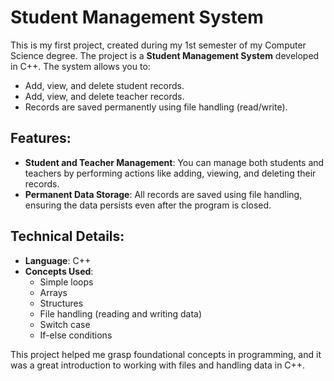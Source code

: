 # Student Management System

This is my first project, created during my 1st semester of my Computer Science degree. The project is a **Student Management System** developed in C++. The system allows you to:

- Add, view, and delete student records.
- Add, view, and delete teacher records.
- Records are saved permanently using file handling (read/write).

## Features:
- **Student and Teacher Management**: You can manage both students and teachers by performing actions like adding, viewing, and deleting their records.
- **Permanent Data Storage**: All records are saved using file handling, ensuring the data persists even after the program is closed.
  
## Technical Details:
- **Language**: C++
- **Concepts Used**:
  - Simple loops
  - Arrays
  - Structures
  - File handling (reading and writing data)
  - Switch case
  - If-else conditions

This project helped me grasp foundational concepts in programming, and it was a great introduction to working with files and handling data in C++.
